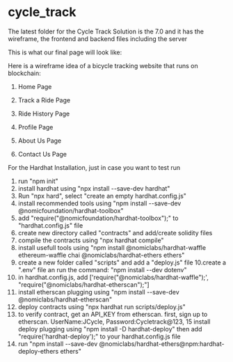 # cycle_track

The latest folder for the Cycle Track Solution is the 7.0 and it has the wireframe, the frontend and backend files including the server

This is what our final page will look like:

Here is a wireframe idea of a bicycle tracking website that runs on blockchain:

1. Home Page

2. Track a Ride Page

3. Ride History Page

4. Profile Page

5. About Us Page

6. Contact Us Page


For the Hardhat Installation, just in case you want to test run

1. run "npm init" 
2. install hardhat using "npx install --save-dev hardhat"
3. Run "npx hard", select "create an empty hardhat.config.js"
4. install recommended tools using "npm install --save-dev @nomicfoundation/hardhat-toolbox"
5. add "require("@nomicfoundation/hardhat-toolbox");" to "hardhat.config.js" file
6. create new directory called "contracts" and add/create solidity files
7. compile the contracts using "npx hardhat compile"
8. install usefull tools using "npm install @nomiclabs/hardhat-waffle ethereum-waffle chai @nomiclabs/hardhat-ethers ethers"
9. create a new folder called "scripts" and add a "deploy.js" file
10.create a ".env" file an run the command: "npm install --dev dotenv"
11. in hardhat.config.js, add ['require("@nomiclabs/hardhat-waffle");', "require("@nomiclabs/hardhat-etherscan");"]
12. install etherscan plugging using "npm install --save-dev @nomiclabs/hardhat-etherscan"
13. deploy contracts using "npx hardhat run scripts/deploy.js"
14. to verify contract, get an API_KEY from etherscan. first, sign up to etherscan. UserName:JCycle, Password:Cycletrack@123,
15  install deploy plugging using "npm install -D hardhat-deploy" then add "require('hardhat-deploy');" to your hardhat.config.js file
16. run "npm install --save-dev  @nomiclabs/hardhat-ethers@npm:hardhat-deploy-ethers ethers"
